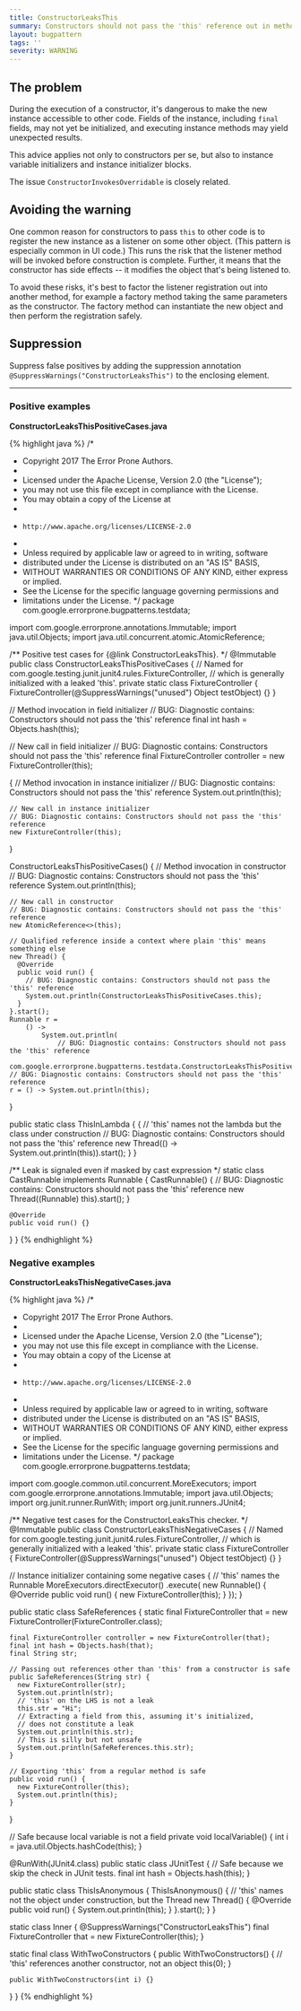 ```yaml
---
title: ConstructorLeaksThis
summary: Constructors should not pass the 'this' reference out in method invocations, since the object may not be fully constructed.
layout: bugpattern
tags: ''
severity: WARNING
---
```


<!--
*** AUTO-GENERATED, DO NOT MODIFY ***
To make changes, edit the @BugPattern annotation or the explanation in docs/bugpattern.
-->

## The problem
During the execution of a constructor, it's dangerous to make the new instance
accessible to other code. Fields of the instance, including `final` fields, may
not yet be initialized, and executing instance methods may yield unexpected
results.

This advice applies not only to constructors per se, but also to instance
variable initializers and instance initializer blocks.

The issue `ConstructorInvokesOverridable` is closely related.

## Avoiding the warning

One common reason for constructors to pass `this` to other code is to register
the new instance as a listener on some other object. (This pattern is especially
common in UI code.) This runs the risk that the listener method will be invoked
before construction is complete. Further, it means that the constructor has side
effects -- it modifies the object that's being listened to.

To avoid these risks, it's best to factor the listener registration out into
another method, for example a factory method taking the same parameters as the
constructor. The factory method can instantiate the new object and then perform
the registration safely.

## Suppression
Suppress false positives by adding the suppression annotation `@SuppressWarnings("ConstructorLeaksThis")` to the enclosing element.

----------

### Positive examples
__ConstructorLeaksThisPositiveCases.java__

{% highlight java %}
/*
 * Copyright 2017 The Error Prone Authors.
 *
 * Licensed under the Apache License, Version 2.0 (the "License");
 * you may not use this file except in compliance with the License.
 * You may obtain a copy of the License at
 *
 *     http://www.apache.org/licenses/LICENSE-2.0
 *
 * Unless required by applicable law or agreed to in writing, software
 * distributed under the License is distributed on an "AS IS" BASIS,
 * WITHOUT WARRANTIES OR CONDITIONS OF ANY KIND, either express or implied.
 * See the License for the specific language governing permissions and
 * limitations under the License.
 */
package com.google.errorprone.bugpatterns.testdata;

import com.google.errorprone.annotations.Immutable;
import java.util.Objects;
import java.util.concurrent.atomic.AtomicReference;

/** Positive test cases for {@link ConstructorLeaksThis}. */
@Immutable
public class ConstructorLeaksThisPositiveCases {
  // Named for com.google.testing.junit.junit4.rules.FixtureController,
  // which is generally initialized with a leaked 'this'.
  private static class FixtureController {
    FixtureController(@SuppressWarnings("unused") Object testObject) {}
  }

  // Method invocation in field initializer
  // BUG: Diagnostic contains: Constructors should not pass the 'this' reference
  final int hash = Objects.hash(this);

  // New call in field initializer
  // BUG: Diagnostic contains: Constructors should not pass the 'this' reference
  final FixtureController controller = new FixtureController(this);

  {
    // Method invocation in instance initializer
    // BUG: Diagnostic contains: Constructors should not pass the 'this' reference
    System.out.println(this);

    // New call in instance initializer
    // BUG: Diagnostic contains: Constructors should not pass the 'this' reference
    new FixtureController(this);
  }

  ConstructorLeaksThisPositiveCases() {
    // Method invocation in constructor
    // BUG: Diagnostic contains: Constructors should not pass the 'this' reference
    System.out.println(this);

    // New call in constructor
    // BUG: Diagnostic contains: Constructors should not pass the 'this' reference
    new AtomicReference<>(this);

    // Qualified reference inside a context where plain 'this' means something else
    new Thread() {
      @Override
      public void run() {
        // BUG: Diagnostic contains: Constructors should not pass the 'this' reference
        System.out.println(ConstructorLeaksThisPositiveCases.this);
      }
    }.start();
    Runnable r =
        () ->
            System.out.println(
                // BUG: Diagnostic contains: Constructors should not pass the 'this' reference
                com.google.errorprone.bugpatterns.testdata.ConstructorLeaksThisPositiveCases.this);
    // BUG: Diagnostic contains: Constructors should not pass the 'this' reference
    r = () -> System.out.println(this);
  }

  public static class ThisInLambda {
    {
      // 'this' names not the lambda but the class under construction
      // BUG: Diagnostic contains: Constructors should not pass the 'this' reference
      new Thread(() -> System.out.println(this)).start();
    }
  }

  /** Leak is signaled even if masked by cast expression */
  static class CastRunnable implements Runnable {
    CastRunnable() {
      // BUG: Diagnostic contains: Constructors should not pass the 'this' reference
      new Thread((Runnable) this).start();
    }

    @Override
    public void run() {}
  }
}
{% endhighlight %}

### Negative examples
__ConstructorLeaksThisNegativeCases.java__

{% highlight java %}
/*
 * Copyright 2017 The Error Prone Authors.
 *
 * Licensed under the Apache License, Version 2.0 (the "License");
 * you may not use this file except in compliance with the License.
 * You may obtain a copy of the License at
 *
 *     http://www.apache.org/licenses/LICENSE-2.0
 *
 * Unless required by applicable law or agreed to in writing, software
 * distributed under the License is distributed on an "AS IS" BASIS,
 * WITHOUT WARRANTIES OR CONDITIONS OF ANY KIND, either express or implied.
 * See the License for the specific language governing permissions and
 * limitations under the License.
 */
package com.google.errorprone.bugpatterns.testdata;

import com.google.common.util.concurrent.MoreExecutors;
import com.google.errorprone.annotations.Immutable;
import java.util.Objects;
import org.junit.runner.RunWith;
import org.junit.runners.JUnit4;

/** Negative test cases for the ConstructorLeaksThis checker. */
@Immutable
public class ConstructorLeaksThisNegativeCases {
  // Named for com.google.testing.junit.junit4.rules.FixtureController,
  // which is generally initialized with a leaked 'this'.
  private static class FixtureController {
    FixtureController(@SuppressWarnings("unused") Object testObject) {}
  }

  // Instance initializer containing some negative cases
  {
    // 'this' names the Runnable
    MoreExecutors.directExecutor()
        .execute(
            new Runnable() {
              @Override
              public void run() {
                new FixtureController(this);
              }
            });
  }

  public static class SafeReferences {
    static final FixtureController that = new FixtureController(FixtureController.class);

    final FixtureController controller = new FixtureController(that);
    final int hash = Objects.hash(that);
    final String str;

    // Passing out references other than 'this' from a constructor is safe
    public SafeReferences(String str) {
      new FixtureController(str);
      System.out.println(str);
      // 'this' on the LHS is not a leak
      this.str = "Hi";
      // Extracting a field from this, assuming it's initialized,
      // does not constitute a leak
      System.out.println(this.str);
      // This is silly but not unsafe
      System.out.println(SafeReferences.this.str);
    }

    // Exporting 'this' from a regular method is safe
    public void run() {
      new FixtureController(this);
      System.out.println(this);
    }
  }

  // Safe because local variable is not a field
  private void localVariable() {
    int i = java.util.Objects.hashCode(this);
  }

  @RunWith(JUnit4.class)
  public static class JUnitTest {
    // Safe because we skip the check in JUnit tests.
    final int hash = Objects.hash(this);
  }

  public static class ThisIsAnonymous {
    ThisIsAnonymous() {
      // 'this' names not the object under construction, but the Thread
      new Thread() {
        @Override
        public void run() {
          System.out.println(this);
        }
      }.start();
    }
  }

  static class Inner {
    @SuppressWarnings("ConstructorLeaksThis")
    final FixtureController that = new FixtureController(this);
  }

  static final class WithTwoConstructors {
    public WithTwoConstructors() {
      // 'this' references another constructor, not an object
      this(0);
    }

    public WithTwoConstructors(int i) {}
  }
}
{% endhighlight %}

